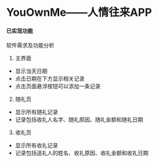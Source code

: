 # YouOwnMe——人情往来APP
#### 已实现功能
软件需求及功能分析
1.	主界面
- 显示当天日期
- 点击日期在下方显示相关记录
- 点击页面悬浮按钮可以添加一条记录
2.	随礼页
- 显示所有随礼记录
- 记录包括收礼人名字、随礼原因、随礼金额和随礼日期
3.	收礼页
- 显示所有收礼记录
- 记录包括送礼人的姓名、收礼原因、收礼金额和收礼日期
